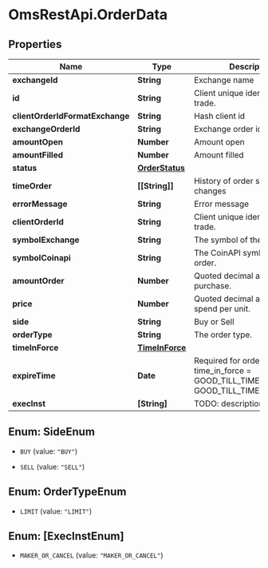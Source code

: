 # OmsRestApi.OrderData

## Properties

Name | Type | Description | Notes
------------ | ------------- | ------------- | -------------
**exchangeId** | **String** | Exchange name | [optional] 
**id** | **String** | Client unique identifier for the trade. | [optional] 
**clientOrderIdFormatExchange** | **String** | Hash client id | [optional] 
**exchangeOrderId** | **String** | Exchange order id | [optional] 
**amountOpen** | **Number** | Amount open | [optional] 
**amountFilled** | **Number** | Amount filled | [optional] 
**status** | [**OrderStatus**](OrderStatus.md) |  | [optional] 
**timeOrder** | **[[String]]** | History of order status changes | [optional] 
**errorMessage** | **String** | Error message | [optional] 
**clientOrderId** | **String** | Client unique identifier for the trade. | [optional] 
**symbolExchange** | **String** | The symbol of the order. | [optional] 
**symbolCoinapi** | **String** | The CoinAPI symbol of the order. | [optional] 
**amountOrder** | **Number** | Quoted decimal amount to purchase. | [optional] 
**price** | **Number** | Quoted decimal amount to spend per unit. | [optional] 
**side** | **String** | Buy or Sell | [optional] 
**orderType** | **String** | The order type. | [optional] 
**timeInForce** | [**TimeInForce**](TimeInForce.md) |  | [optional] 
**expireTime** | **Date** | Required for orders with time_in_force &#x3D; GOOD_TILL_TIME_EXCHANGE, GOOD_TILL_TIME_OMS | [optional] 
**execInst** | **[String]** | TODO: description exec inst  | Parameter | Description | |-----------|--------| | &#x60;MAKER_OR_CANCEL&#x60; | Rests on the continuous order book at a specified price. If any quantity can be filled immediately, the entire order is canceled. | ##### Exec inst options  | Exchange | MAKER_OR_CANCEL | | --- | --- | | BINANCE | X | | BITFINEX | X | | BITMEX | X | | BLOCKCHAINEXCHANGE | X | | BITSTAMP |  | | COINBASE | X | | GEMINI | X | | KRAKEN | X | | POLONIEX | X | | HITBTC |  | | KRAKENFTS | X |  | [optional] 



## Enum: SideEnum


* `BUY` (value: `"BUY"`)

* `SELL` (value: `"SELL"`)





## Enum: OrderTypeEnum


* `LIMIT` (value: `"LIMIT"`)





## Enum: [ExecInstEnum]


* `MAKER_OR_CANCEL` (value: `"MAKER_OR_CANCEL"`)




